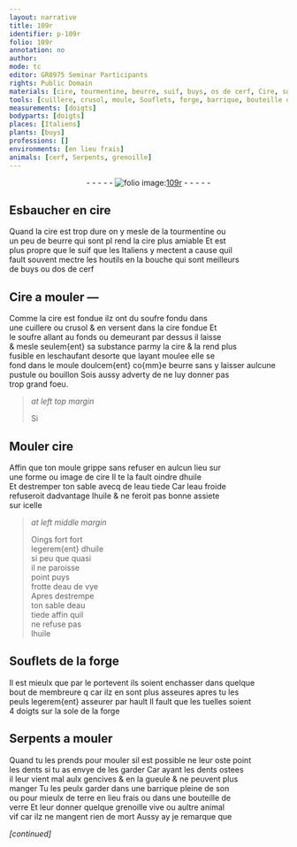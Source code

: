 ```yaml
---
layout: narrative
title: 109r
identifier: p-109r
folio: 109r
annotation: no
author:
mode: tc
editor: GR8975 Seminar Participants
rights: Public Domain
materials: [cire, tourmentine, beurre, suif, buys, os de cerf, Cire, soufre, huile, eau tiede, eau froide, eau de vye, son, terre, verre]
tools: [cuillere, crusol, moule, Souflets, forge, barrique, bouteille de verre]
measurements: [doigts]
bodyparts: [doigts]
places: [Italiens]
plants: [buys]
professions: []
environments: [en lieu frais]
animals: [cerf, Serpents, grenoille]
---
```


<div class="folio" align="center">- - - - - <a href="http://gallica.bnf.fr/ark:/12148/btv1b10500001g/f223.image" target="_blank"><img src="https://cu-mkp.github.io/2017-workshop-edition/assets/photo-icon.png" alt="folio image: " style="display:inline-block; margin-bottom:-3px;"/>109r</a> - - - - - </div>  
  

## Esbaucher en <span class="m">cire</span>

 
Quand la <span class="m">cire</span> est trop dure on y mesle de la <span class="m">tourmentine</span> ou<br/> un peu de <span class="m">beurre</span> qui <span class="del">sont pl</span> rend la <span class="m">cire</span> plus amiable Et est<br/> plus propre que le <span class="m">suif</span> que les <span class="pl">Italiens</span> y mectent a cause quil<br/> fault souvent mectre les houtils en la bouche qui sont meilleurs<br/> de <span class="m"><span class="pa">buys</span></span> ou d<span class="m">os de <span class="al">cerf</span></span>

 
  

## <span class="m">Cire</span> a mouler —

 
Comme la <span class="m">cire</span> est fondue ilz ont du <span class="m">soufre</span> fondu dans<br/> une <span class="tl">cuillere</span> ou <span class="tl">crusol</span> & en versent dans la <span class="m">cire</span> fondue Et<br/> le <span class="m">soufre</span> allant au fonds ou demeurant par dessus il laisse<br/> & mesle seulem{ent} sa substance parmy la <span class="m">cire</span> & la rend plus<br/> fusible en leschaufant desorte que layant moulee elle se<br/> fond dans le <span class="tl">moule</span> doulcem{ent} co{mm}e <span class="m">beurre</span> sans y laisser aulcune<br/> pustule ou bouillon Sois aussy adverty de ne luy donner pas<br/> trop grand foeu.
 
> *at left top margin*
> 
> 
>   Si
 
 
  

## Mouler <span class="m">cire</span>

 
Affin que ton <span class="tl">moule</span> grippe sans refuser en aulcun lieu sur<br/> une forme ou image de <span class="m">cire</span> Il te la fault oindre d<span class="m">huile</span><br/> Et destremper ton sable avecq de l<span class="m">eau tiede</span> Car l<span class="m">eau froide</span><br/> refuseroit dadvantage l<span class="m">huile</span> & ne feroit pas bonne assiete<br/> sur icelle
 
> *at left middle margin*
> 
> 
>   Oings fort fort<br/> legerem{ent} d<span class="m">huile</span><br/> si peu que quasi<br/> il ne paroisse<br/> point puys<br/> frotte d<span class="m">eau de vye</span><br/> Apres destrempe<br/> ton sable d<span class="m">eau<br/> tiede</span> affin quil<br/> ne refuse pas<br/> l<span class="m">huile</span>

 
  

## <span class="tl">Souflets</span> de la <span class="tl">forge</span>

 
Il est mieulx que par le portevent ils soient enchasser dans quelque<br/> bout de membreure <span class="del">q</span> car ilz en sont plus asseures apres tu les<br/> peuls legerem{ent} asseurer par hault Il fault que les tuelles soient<br/> 4 <span class="ms"><span class="bp">doigts</span></span> sur la sole de la <span class="tl">forge</span>

 
  

## <span class="al">Serpents</span> a mouler

 
Quand tu les prends pour mouler sil est possible ne leur oste point<br/> les dents si tu as envye de les garder Car ayant les dents ostees<br/> il leur vient mal aulx gencives & en la gueule & ne peuvent plus<br/> manger Tu les peulx garder dans une <span class="tl">barrique</span> pleine de <span class="m">son</span><br/> ou pour mieulx de <span class="m">terre</span> <span class="env">en lieu frais</span> ou dans une <span class="tl">bouteille de<br/> <span class="m">verre</span></span> Et leur donner quelque <span class="al">grenoille</span> vive ou aultre animal<br/> vif car ilz ne mangent rien de mort Aussy ay je remarque que
 
*[continued]*
 
